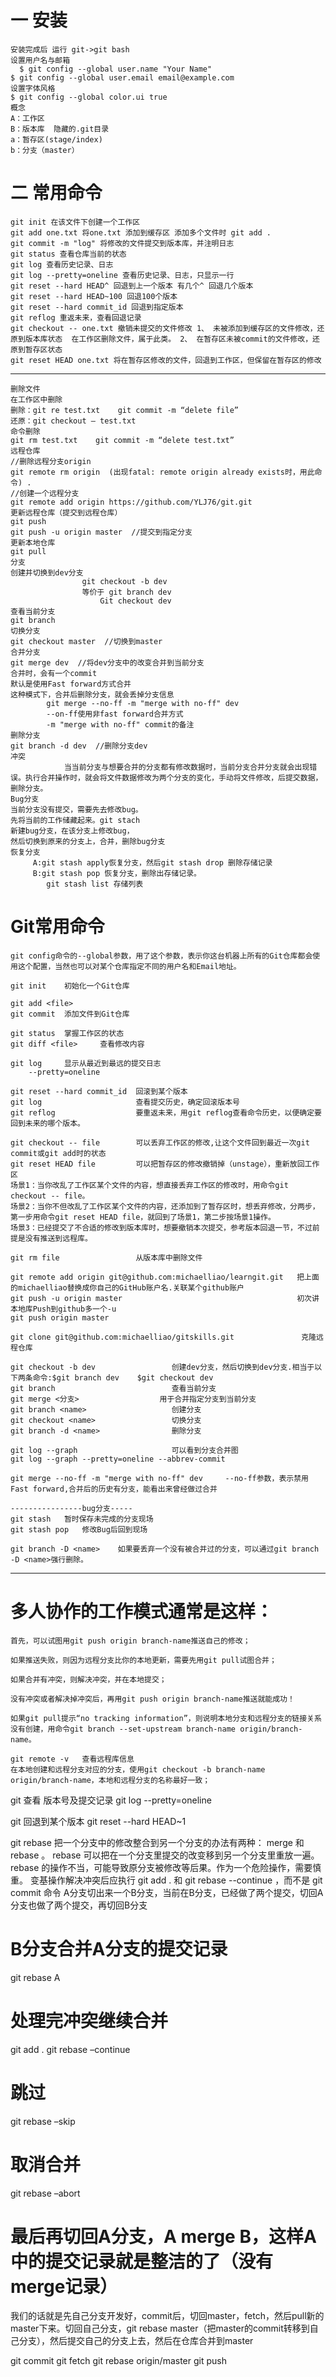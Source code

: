 

# 一 安装
    安装完成后 运行 git->git bash
    设置用户名与邮箱
      $ git config --global user.name "Your Name"
    $ git config --global user.email email@example.com
    设置字体风格
    $ git config --global color.ui true
    概念
    A：工作区
    B：版本库  隐藏的.git目录
    a：暂存区(stage/index)  
    b：分支（master）
# 二 常用命令
    git init 在该文件下创建一个工作区
    git add one.txt 将one.txt 添加到缓存区 添加多个文件时 git add .
    git commit -m "log" 将修改的文件提交到版本库，并注明日志
    git status 查看仓库当前的状态
    git log 查看历史记录、日志
    git log --pretty=oneline 查看历史记录、日志，只显示一行
    git reset --hard HEAD^ 回退到上一个版本 有几个^ 回退几个版本
    git reset --hard HEAD~100 回退100个版本
    git reset --hard commit_id 回退到指定版本
    git reflog 重返未来，查看回退记录
    git checkout -- one.txt 撤销未提交的文件修改 1、 未被添加到缓存区的文件修改，还原到版本库状态  在工作区删除文件，属于此类。 2、 在暂存区未被commit的文件修改，还原到暂存区状态
    git reset HEAD one.txt 将在暂存区修改的文件，回退到工作区，但保留在暂存区的修改

---
    删除文件
    在工作区中删除
    删除：git re test.txt    git commit -m “delete file”
    还原：git checkout – test.txt
    命令删除
    git rm test.txt    git commit -m “delete test.txt”
    远程仓库
    //删除远程分支origin
    git remote rm origin  (出现fatal: remote origin already exists时，用此命令) .
    //创建一个远程分支
    git remote add origin https://github.com/YLJ76/git.git
    更新远程仓库（提交到远程仓库）
    git push
    git push -u origin master  //提交到指定分支
    更新本地仓库
    git pull
    分支
    创建并切换到dev分支 
                    git checkout -b dev
                    等价于 git branch dev
                        Git checkout dev
    查看当前分支
    git branch
    切换分支
    git checkout master  //切换到master
    合并分支
    git merge dev  //将dev分支中的改变合并到当前分支
    合并时，会有一个commit
    默认是使用Fast forward方式合并
    这种模式下，合并后删除分支，就会丢掉分支信息
            git merge --no-ff -m "merge with no-ff" dev
            --on-ff使用非fast forward合并方式
            -m "merge with no-ff" commit的备注
    删除分支
    git branch -d dev  //删除分支dev
    冲突
                当当前分支与想要合并的分支都有修改数据时，当前分支合并分支就会出现错误。执行合并操作时，就会将文件数据修改为两个分支的变化，手动将文件修改，后提交数据，删除分支。
    Bug分支
    当前分支没有提交，需要先去修改bug。
    先将当前的工作储藏起来。git stach
    新建bug分支，在该分支上修改bug，
    然后切换到原来的分支上，合并，删除bug分支
    恢复分支
         A:git stash apply恢复分支，然后git stash drop 删除存储记录
         B:git stash pop 恢复分支，删除出存储记录。
            git stash list 存储列表
# Git常用命令

    git config命令的--global参数，用了这个参数，表示你这台机器上所有的Git仓库都会使用这个配置，当然也可以对某个仓库指定不同的用户名和Email地址。

    git init	初始化一个Git仓库

    git add <file>
    git commit	添加文件到Git仓库

    git status	掌握工作区的状态
    git diff <file>		查看修改内容

    git log		显示从最近到最远的提交日志
        --pretty=oneline

    git reset --hard commit_id	回滚到某个版本
    git log						查看提交历史，确定回滚版本号
    git reflog					要重返未来，用git reflog查看命令历史，以便确定要回到未来的哪个版本。

    git checkout -- file		可以丢弃工作区的修改,让这个文件回到最近一次git commit或git add时的状态
    git reset HEAD file			可以把暂存区的修改撤销掉（unstage），重新放回工作区
    场景1：当你改乱了工作区某个文件的内容，想直接丢弃工作区的修改时，用命令git checkout -- file。
    场景2：当你不但改乱了工作区某个文件的内容，还添加到了暂存区时，想丢弃修改，分两步，第一步用命令git reset HEAD file，就回到了场景1，第二步按场景1操作。
    场景3：已经提交了不合适的修改到版本库时，想要撤销本次提交，参考版本回退一节，不过前提是没有推送到远程库。

    git rm file					从版本库中删除文件

    git remote add origin git@github.com:michaelliao/learngit.git	把上面的michaelliao替换成你自己的GitHub账户名.关联某个github账户
    git push -u origin master										初次讲本地库Push到github多一个-u
    git push origin master	

    git clone git@github.com:michaelliao/gitskills.git				 克隆远程仓库

    git checkout -b dev					创建dev分支，然后切换到dev分支.相当于以下两条命令:$git branch dev	$git checkout dev
    git branch							查看当前分支
    git merge <分支>					用于合并指定分支到当前分支
    git branch <name>					创建分支
    git checkout <name>					切换分支
    git branch -d <name>				删除分支

    git log --graph						可以看到分支合并图
    git log --graph --pretty=oneline --abbrev-commit

    git merge --no-ff -m "merge with no-ff" dev		--no-ff参数，表示禁用Fast forward,合并后的历史有分支，能看出来曾经做过合并

    ----------------bug分支-----
    git stash	暂时保存未完成的分支现场
    git stash pop	修改Bug后回到现场

    git branch -D <name>	如果要丢弃一个没有被合并过的分支，可以通过git branch -D <name>强行删除。

----
# 多人协作的工作模式通常是这样：

    首先，可以试图用git push origin branch-name推送自己的修改；

    如果推送失败，则因为远程分支比你的本地更新，需要先用git pull试图合并；

    如果合并有冲突，则解决冲突，并在本地提交；

    没有冲突或者解决掉冲突后，再用git push origin branch-name推送就能成功！

    如果git pull提示“no tracking information”，则说明本地分支和远程分支的链接关系没有创建，用命令git branch --set-upstream branch-name origin/branch-name。

    git remote -v	查看远程库信息
    在本地创建和远程分支对应的分支，使用git checkout -b branch-name origin/branch-name，本地和远程分支的名称最好一致；


git  查看 版本号及提交记录
git log --pretty=oneline 

git  回退到某个版本
git reset --hard HEAD~1


git rebase
把一个分支中的修改整合到另一个分支的办法有两种： merge 和 rebase 。 rebase 可以把在一个分支里提交的改变移到另一个分支里重放一遍。
rebase 的操作不当，可能导致原分支被修改等后果。作为一个危险操作，需要慎重。
变基操作解决冲突后应执行 git add . 和 git rebase --continue ，而不是 git commit 命令
A分支切出来一个B分支，当前在B分支，已经做了两个提交，切回A分支也做了两个提交，再切回B分支
# B分支合并A分支的提交记录
git rebase A
# 处理完冲突继续合并
git add .
git rebase –continue
# 跳过
git rebase –skip
# 取消合并
git rebase –abort
# 最后再切回A分支，A merge B，这样A中的提交记录就是整洁的了（没有merge记录）

我们的话就是先自己分支开发好，commit后，切回master，fetch，然后pull新的master下来。切回自己分支，git rebase master（把master的commit转移到自己分支），然后提交自己的分支上去，然后在仓库合并到master

git commit
git fetch
git rebase origin/master
git push







    